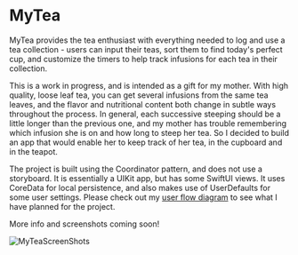 # MyTea

MyTea provides the tea enthusiast with everything needed to log and use a tea collection - users can input their teas, sort them to find today's perfect cup, and customize the timers to help track infusions for each tea in their collection.

This is a work in progress, and is intended as a gift for my mother. With high quality, loose leaf tea, you can get several infusions from the same tea leaves, and the flavor and nutritional content both change in subtle ways throughout the process. In general, each successive steeping should be a little longer than the previous one, and my mother has trouble remembering which infusion she is on and how long to steep her tea. So I decided to build an app that would enable her to keep track of her tea, in the cupboard and in the teapot.

The project is built using the Coordinator pattern, and does not use a storyboard. It is essentially a UIKit app, but has some SwiftUI views. It uses CoreData for local persistence, and also makes use of UserDefaults for some user settings. Please check out my [user flow diagram](https://github.com/CoraJacobson/my-tea/blob/main/MyTeaUserFlow.pdf) to see what I have planned for the project.

More info and screenshots coming soon!

![MyTeaScreenShots](https://user-images.githubusercontent.com/64975403/115083044-ab99fa00-9ebb-11eb-885b-a73092abaa04.png)
